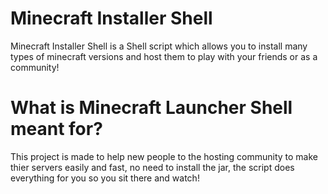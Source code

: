 # Minecraft Installer Shell
Minecraft Installer Shell is a Shell script which allows you to install many types of minecraft versions and host them to play with your friends or as a community!

# What is Minecraft Launcher Shell meant for?
This project is made to help new people to the hosting community to make thier servers easily and fast, no need to install the jar, the script does everything for you so you sit there and watch!

